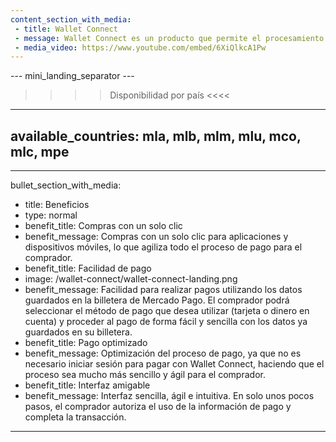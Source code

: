 ```yaml
---
content_section_with_media: 
 - title: Wallet Connect
 - message: Wallet Connect es un producto que permite el procesamiento automático de pagos a través de la billetera digital de Mercado Pago. Con la aprobación del comprador, es posible realizar pagos utilizando el saldo disponible en la tarjeta o cuenta de Mercado Pago. Si tienes interés en el producto, contacta a tu ejecutivo comercial.
 - media_video: https://www.youtube.com/embed/6XiQlkcA1Pw
---
```


--- mini_landing_separator ---

>>>> Disponibilidad por país <<<<
---
available_countries: mla, mlb, mlm, mlu, mco, mlc, mpe
---

---
bullet_section_with_media: 
 - title: Beneficios
 - type: normal
 - benefit_title: Compras con un solo clic
 - benefit_message: Compras con un solo clic para aplicaciones y dispositivos móviles, lo que agiliza todo el proceso de pago para el comprador.
 - benefit_title: Facilidad de pago
 - image: /wallet-connect/wallet-connect-landing.png
 - benefit_message: Facilidad para realizar pagos utilizando los datos guardados en la billetera de Mercado Pago. El comprador podrá seleccionar el método de pago que desea utilizar (tarjeta o dinero en cuenta) y proceder al pago de forma fácil y sencilla con los datos ya guardados en su billetera.
 - benefit_title: Pago optimizado
 - benefit_message: Optimización del proceso de pago, ya que no es necesario iniciar sesión para pagar con Wallet Connect, haciendo que el proceso sea mucho más sencillo y ágil para el comprador.
 - benefit_title: Interfaz amigable
 - benefit_message: Interfaz sencilla, ágil e intuitiva. En solo unos pocos pasos, el comprador autoriza el uso de la información de pago y completa la transacción.
---